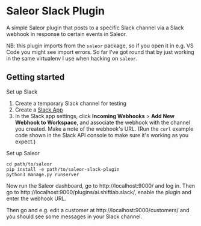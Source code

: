 # Saleor Slack Plugin

A simple Saleor plugin that posts to a specific Slack channel via a Slack webhook in response to certain events in Saleor.

NB: this plugin imports from the `saleor` package, so if you open it in e.g. VS Code you might see import errors. So far I've got round that by just working in the same virtualenv I use when hacking on `saleor`.

## Getting started

Set up Slack

1. Create a temporary Slack channel for testing
2. Create a [Slack App](https://api.slack.com/apps)
3. In the Slack app settings, click **Incoming Webhooks** > **Add New Webhook to Workspace**, and associate the webhook with the channel you created. Make a note of the webhook's URL. (Run the `curl` example code shown in the Slack API console to make sure it's working as you expect.)

Set up Saleor

```
cd path/to/saleor
pip install -e path/to/saleor-slack-plugin
python3 manage.py runserver
```

Now run the Saleor dashboard, go to http://localhost:9000/ and log in. Then go to http://localhost:9000/plugins/ai.shiftlab.slack/, enable the plugin and enter the webhook URL.

Then go and e.g. edit a customer at http://localhost:9000/customers/ and you should see some messages in your Slack channel.
